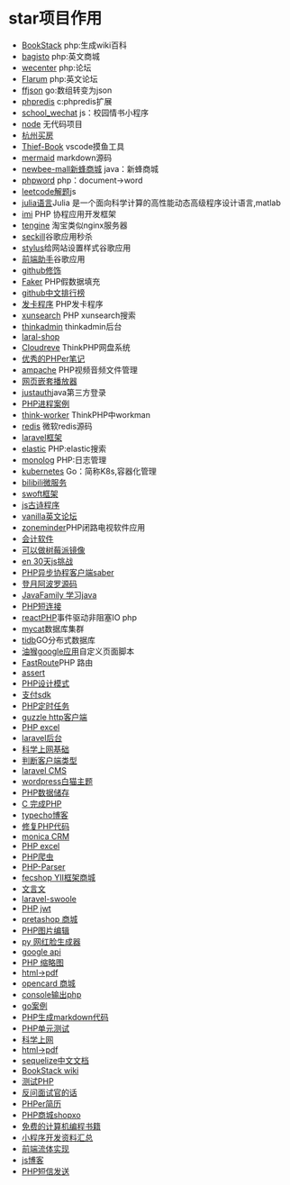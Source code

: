 # star项目作用
- [BookStack](https://github.com/BookStackApp/BookStack) php:生成wiki百科
- [bagisto](https://github.com/bagisto/bagisto) php:英文商城
- [wecenter](https://github.com/wecenter/wecenter) php:论坛
- [Flarum](https://github.com/flarum/flarum) php:英文论坛
- [ffjson](https://github.com/pquerna/ffjson) go:数组转变为json
- [phpredis](https://github.com/phpredis/phpredis) c:phpredis扩展
- [school_wechat](https://github.com/oubingbing/school_wechat) js：校园情书小程序
- [node](https://github.com/kelseyhightower/nocode)  无代码项目
- [杭州买房](https://github.com/houshanren/hangzhou_house_knowledge)
- [Thief-Book](https://github.com/cteamx/Thief-Book) vscode摸鱼工具
- [mermaid](https://github.com/mermaid-js/mermaid) markdown源码
- [newbee-mall新蜂商城](https://github.com/newbee-ltd/newbee-mall) java：新蜂商城
- [phpword](https://github.com/PHPOffice/PHPWord) php：document->word
- [leetcode解题](https://github.com/azl397985856/leetcode)js
- [julia语言](https://github.com/JuliaLang/julia)Julia 是一个面向科学计算的高性能动态高级程序设计语言,matlab
- [imi](https://github.com/Yurunsoft/imi)  PHP 协程应用开发框架
- [tengine](https://github.com/alibaba/tengine) 淘宝类似nginx服务器
- [seckill](https://github.com/gongjunhao/seckill)谷歌应用秒杀
- [stylus](https://github.com/o()penstyles/stylus)给网站设置样式谷歌应用
- [前端助手](https://github.com/zxlie/FeHelper)谷歌应用
- [github修饰](https://github.com/sindresorhus/refined-github)
- [Faker](https://github.com/fzaninotto/Faker) PHP假数据填充
- [github中文排行榜](https://github.com/kon9chunkit/GitHub-Chinese-Top-Charts)
- [发卡程序](https://github.com/Tai7sy/card-system) PHP发卡程序
- [xunsearch](https://github.com/hightman/xunsearch) PHP xunsearch搜索
- [thinkadmin](https://github.com/zoujingli/ThinkAdmin) thinkadmin后台
- [laral-shop](https://github.com/summerblue/laravel-shop)
- [Cloudreve](https://github.com/cloudreve/Cloudreve) ThinkPHP网盘系统
- [优秀的PHPer笔记](https://github.com/duiying/PHP-NOTES)
- [ampache](https://github.com/ampache/ampache) PHP视频音频文件管理
- [网页嵌套播放器](https://github.com/metowolf/MetingJS)
- [justauth](https://github.com/justauth/JustAuth)java第三方登录
- [PHP进程案例](https://github.com/elarity/advanced-php)
- [think-worker](https://github.com/top-think/think-worker) ThinkPHP中workman
- [redis](https://github.com/microsoftarchive/redis) 微软redis源码
- [laravel框架](https://github.com/laravel/framework)
- [elastic](https://github.com/elastic/elasticsearch-php) PHP:elastic搜索
- [monolog](https://github.com/Seldaek/monolog) PHP:日志管理
- [kubernetes](https://github.com/kubernetes/kubernetes) Go：简称K8s,容器化管理
- [bilibili微服务](https://github.com/bilibili/kratos)
- [swoft框架](https://github.com/swoft-cloud/swoft)
- [js古诗程序](https://github.com/LingDong-/cope)
- [vanilla英文论坛](https://github.com/vanilla/vanilla)
- [zoneminder](https://github.com/ZoneMinder/zoneminder)PHP闭路电视软件应用
- [会计软件](https://github.com/akaunting/akaunting)
- [可以做树莓派镜像](https://github.com/MichMich/MagicMirror)
- [en 30天js挑战](https://github.com/Asabeneh/30DaysOfJavaScript)
- [PHP异步协程客户端saber](https://github.com/swlib/saber)
- [登月阿波罗源码](https://github.com/chrislgarry/Apollo-11)
- [JavaFamily 学习java](https://github.com/AobingJava/JavaFamily)
- [PHP短连接](https://github.com/YOURLS/YOURLS)
- [reactPHP](https://github.com/reactphp/reactphp)事件驱动非阻塞IO php
- [mycat](https://github.com/MyCATApache/Mycat-Server)数据库集群
- [tidb](https://github.com/pingcap/tidb)GO分布式数据库
- [油猴google应用](https://github.com/Tampermonkey/tampermonkey)自定义页面脚本
- [FastRoute](https://github.com/nikic/FastRoute)PHP 路由
- [assert](https://github.com/webmozart/assert)
- [PHP设计模式](https://github.com/domnikl/DesignPatternsPHP)
- [支付sdk](https://github.com/Yurunsoft/PaySDK)
- [PHP定时任务](https://github.com/mtdowling/cron-expression)
- [guzzle http客户端](https://github.com/guzzle/guzzle)
- [PHP excel](https://github.com/PHPOffice/PhpSpreadsheet)
- [laravel后台](https://github.com/the-control-group/voyager)
- [科学上网基础](https://github.com/hoochanlon/fq-book)
- [判断客户端类型](https://github.com/jenssegers/agent)
- [laravel CMS](https://github.com/octobercms/october)
- [wordpress白猫主题](https://github.com/mashirozx/Sakura)
- [PHP数据储存](https://github.com/nextcloud/server)
- [C 完成PHP](https://github.com/php/php-src)
- [typecho博客](https://github.com/typecho/typecho)
- [修复PHP代码](https://github.com/FriendsOfPHP/PHP-CS-Fixer)
- [monica CRM](https://github.com/monicahq/monica)
- [PHP excel](https://github.com/PHPOffice/PHPExcel)
- [PHP爬虫](https://github.com/FriendsOfPHP/Goutte)
- [PHP-Parser](https://github.com/nikic/PHP-Parser)
- [fecshop YII框架商城](https://github.com/fecshop/yii2_fecshop)
- [文言文](https://github.com/wenyan-lang/wenyan)
- [laravel-swoole](https://github.com/swooletw/laravel-swoole)
- [PHP jwt](https://github.com/tymondesigns/jwt-auth)
- [pretashop 商城](https://github.com/PrestaShop/PrestaShop)
- [PHP图片编辑](https://github.com/Intervention/image)
- [py 网红脸生成器](https://github.com/a312863063/seeprettyface-generator-wanghong)
- [google api](https://github.com/googleapis/google-api-php-client)
- [PHP 缩略图](https://github.com/KnpLabs/snappy)
- [html->pdf](https://github.com/mpdf/mpdf)
- [opencard 商城](https://github.com/opencart/opencart)
- [console输出php](https://github.com/maximebf/php-debugbar)
- [go案例](https://github.com/goinaction/code)
- [PHP生成markdown代码](https://github.com/erusev/parsedown)
- [PHP单元测试](https://github.com/sebastianbergmann/phpunit)
- [科学上网](https://github.com/hoochanlon/w3-goto-world)
- [html->pdf](https://github.com/dompdf/dompdf)
- [sequelize中文文档](https://github.com/demopark/sequelize-docs-Zh-CN)
- [BookStack wiki](https://github.com/BookStackApp/BookStack)
- [测试PHP](https://github.com/danielmiessler/SecLists)
- [反问面试官的话](https://github.com/yifeikong/reverse-interview-zh)
- [PHPer简历](https://github.com/todayqq/resume)
- [PHP商城shopxo](https://github.com/gongfuxiang/shopxo)
- [免费的计算机编程书籍](https://github.com/justjavac/free-programming-books-zh_CN)
- [小程序开发资料汇总](https://github.com/justjavac/awesome-wechat-weapp)
- [前端流体实现](https://github.com/PavelDoGreat/WebGL-Fluid-Simulation)
- [js博客](https://github.com/mqyqingfeng/Blog)
- [PHP短信发送](https://github.com/overtrue/easy-sms)

